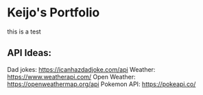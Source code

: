 # Keijo's Portfolio
 
this is a test


## API Ideas:

Dad jokes: https://icanhazdadjoke.com/api
Weather: https://www.weatherapi.com/
Open Weather: https://openweathermap.org/api
Pokemon API: https://pokeapi.co/
